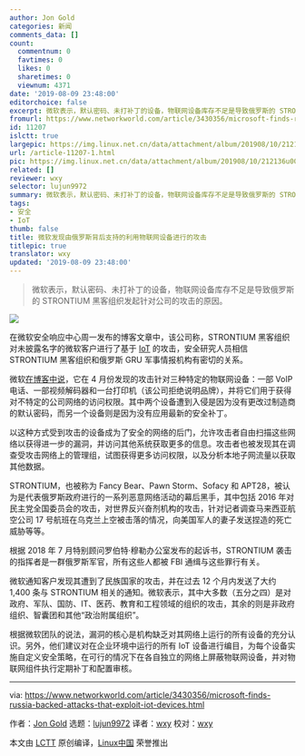 ```yaml
---
author: Jon Gold
categories: 新闻
comments_data: []
count:
  commentnum: 0
  favtimes: 0
  likes: 0
  sharetimes: 0
  viewnum: 4371
date: '2019-08-09 23:48:00'
editorchoice: false
excerpt: 微软表示，默认密码、未打补丁的设备，物联网设备库存不足是导致俄罗斯的 STRONTIUM 黑客组织发起针对公司的攻击的原因。
fromurl: https://www.networkworld.com/article/3430356/microsoft-finds-russia-backed-attacks-that-exploit-iot-devices.html
id: 11207
islctt: true
largepic: https://img.linux.net.cn/data/attachment/album/201908/10/212136u00pe4getl57f823.jpg
url: /article-11207-1.html
pic: https://img.linux.net.cn/data/attachment/album/201908/10/212136u00pe4getl57f823.jpg.thumb.jpg
related: []
reviewer: wxy
selector: lujun9972
summary: 微软表示，默认密码、未打补丁的设备，物联网设备库存不足是导致俄罗斯的 STRONTIUM 黑客组织发起针对公司的攻击的原因。
tags:
- 安全
- IoT
thumb: false
title: 微软发现由俄罗斯背后支持的利用物联网设备进行的攻击
titlepic: true
translator: wxy
updated: '2019-08-09 23:48:00'
---
```



> 
> 微软表示，默认密码、未打补丁的设备，物联网设备库存不足是导致俄罗斯的 STRONTIUM 黑客组织发起针对公司的攻击的原因。
> 
> 
> 


![](/data/attachment/album/201908/10/212136u00pe4getl57f823.jpg)


在微软安全响应中心周一发布的博客文章中，该公司称，STRONTIUM 黑客组织对未披露名字的微软客户进行了基于 [IoT](https://www.networkworld.com/article/3207535/what-is-iot-how-the-internet-of-things-works.html) 的攻击，安全研究人员相信 STRONTIUM 黑客组织和俄罗斯 GRU 军事情报机构有密切的关系。


微软[在博客中说](https://msrc-blog.microsoft.com/2019/08/05/corporate-iot-a-path-to-intrusion/)，它在 4 月份发现的攻击针对三种特定的物联网设备：一部 VoIP 电话、一部视频解码器和一台打印机（该公司拒绝说明品牌），并将它们用于获得对不特定的公司网络的访问权限。其中两个设备遭到入侵是因为没有更改过制造商的默认密码，而另一个设备则是因为没有应用最新的安全补丁。


以这种方式受到攻击的设备成为了安全的网络的后门，允许攻击者自由扫描这些网络以获得进一步的漏洞，并访问其他系统获取更多的信息。攻击者也被发现其在调查受攻击网络上的管理组，试图获得更多访问权限，以及分析本地子网流量以获取其他数据。


STRONTIUM，也被称为 Fancy Bear、Pawn Storm、Sofacy 和 APT28，被认为是代表俄罗斯政府进行的一系列恶意网络活动的幕后黑手，其中包括 2016 年对民主党全国委员会的攻击，对世界反兴奋剂机构的攻击，针对记者调查马来西亚航空公司 17 号航班在乌克兰上空被击落的情况，向美国军人的妻子发送捏造的死亡威胁等等。


根据 2018 年 7 月特别顾问罗伯特·穆勒办公室发布的起诉书，STRONTIUM 袭击的指挥者是一群俄罗斯军官，所有这些人都被 FBI 通缉与这些罪行有关。


微软通知客户发现其遭到了民族国家的攻击，并在过去 12 个月内发送了大约 1,400 条与 STRONTIUM 相关的通知。微软表示，其中大多数（五分之四）是对政府、军队、国防、IT、医药、教育和工程领域的组织的攻击，其余的则是非政府组织、智囊团和其他“政治附属组织”。


根据微软团队的说法，漏洞的核心是机构缺乏对其网络上运行的所有设备的充分认识。另外，他们建议对在企业环境中运行的所有 IoT 设备进行编目，为每个设备实施自定义安全策略，在可行的情况下在各自独立的网络上屏蔽物联网设备，并对物联网组件执行定期补丁和配置审核。




---


via: <https://www.networkworld.com/article/3430356/microsoft-finds-russia-backed-attacks-that-exploit-iot-devices.html>


作者：[Jon Gold](https://www.networkworld.com/author/Jon-Gold/) 选题：[lujun9972](https://github.com/lujun9972) 译者：[wxy](https://github.com/wxy) 校对：[wxy](https://github.com/wxy)


本文由 [LCTT](https://github.com/LCTT/TranslateProject) 原创编译，[Linux中国](https://linux.cn/) 荣誉推出